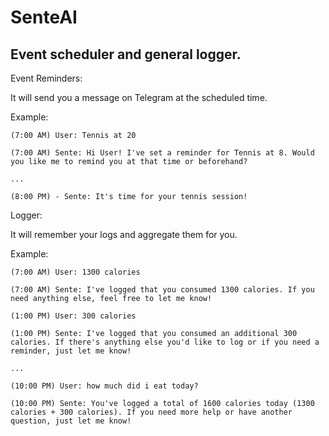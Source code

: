 # SenteAI

## Event scheduler and general logger.

Event Reminders:

It will send you a message on Telegram at the scheduled time.

Example:

```
(7:00 AM) User: Tennis at 20

(7:00 AM) Sente: Hi User! I've set a reminder for Tennis at 8. Would you like me to remind you at that time or beforehand?

...

(8:00 PM) - Sente: It's time for your tennis session!
```

Logger:

It will remember your logs and aggregate them for you.

Example:

```
(7:00 AM) User: 1300 calories

(7:00 AM) Sente: I've logged that you consumed 1300 calories. If you need anything else, feel free to let me know!

(1:00 PM) User: 300 calories

(1:00 PM) Sente: I've logged that you consumed an additional 300 calories. If there's anything else you'd like to log or if you need a reminder, just let me know!

...

(10:00 PM) User: how much did i eat today?

(10:00 PM) Sente: You've logged a total of 1600 calories today (1300 calories + 300 calories). If you need more help or have another question, just let me know!
```
